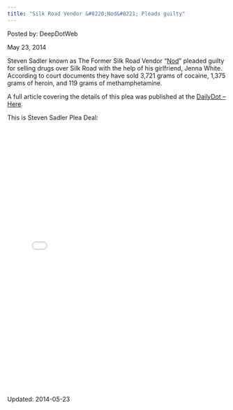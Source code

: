 ```yaml
---
title: "Silk Road Vendor &#8220;Nod&#8221; Pleads guilty"
---
```


Posted by: DeepDotWeb

<span>May 23, 2014</span>

<p>Steven Sadler known as The Former Silk Road Vendor &#8220;<a href="https://gir.pub/deepdotweb/2013/10/21/silk-road-drug-dealer-nod-was-flipped-by-feds/">Nod</a>&#8221; pleaded guilty for selling drugs over Silk Road with the help of his girlfriend, Jenna White. According to court documents they have sold 3,721 grams of cocaine, 1,375 grams of heroin, and 119 grams of methamphetamine.</p>
<p>A full article covering the details of this plea was published at the <a href="http://www.dailydot.com/crime/silk-road-steven-sadler-nod-heroin/">DailyDot &#8211; Here</a>.</p>
<p>This is Steven Sadler Plea Deal:</p>
<p><iframe id="doc_14499" class="scribd_iframe_embed" src="//www.scribd.com/embeds/225695260/content?start_page=1&amp;view_mode=scroll&amp;show_recommendations=true" width="100%" height="600" frameborder="0" scrolling="no" data-auto-height="false" data-aspect-ratio="undefined"></iframe></p>
</div>

Updated: 2014-05-23
    
